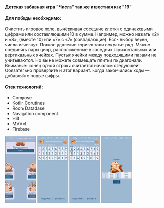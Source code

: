 #### **Детская забавная игра "Числа" так же известная как "19"**

#### Для победы необходимо:
Очистить игровое поле, вычёркивая соседние клетки с одинаковыми цифрами или составляющими 10 в сумме.
Например, можно нажать «2» и «8», (вместе 10) или «7» с «7» (совпадающие). 
Если выбор верен, числа исчезнут. Полное удаление горизонтали сократит ряд.
Можно соединять пары цифр, расположенные в соседних горизонтальных или вертикальных ячейках. 
Пустые ячейки между подходящими парами не учитываются. Но вы не можете совмещать плитки по диагонали.
Внимание: конец одной строки считается началом следующей! Обязательно проверяйте и этот вариант. Когда закончились ходы — добавляйте новые цифры.

#### Стек технологий:
- Compose
- Kotlin Corutines
- Room Datadase
- Navigation component 
- Hilt
- MVVM
- Firebase

<p float="left">

<img src="https://github.com/SR-rodi/game-nineteen/blob/main/screen/start_anim.gif" width=20% height=20%>
<img src="https://github.com/SR-rodi/game-nineteen/blob/main/screen/playing_field.jpg" width=20% height=20%>
<img src="https://github.com/SR-rodi/game-nineteen/blob/main/screen/help.gif" width=20% height=20%>
<img src="https://github.com/SR-rodi/game-nineteen/blob/main/screen/statistics.jpg" width=20% height=20%>
</p>
